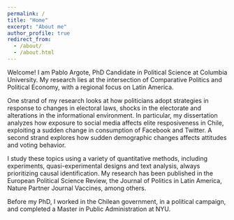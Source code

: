```yaml
---
permalink: /
title: "Home"
excerpt: "About me"
author_profile: true
redirect_from: 
  - /about/
  - /about.html
---
```


Welcome! I am Pablo Argote, PhD Candidate in Political Science at Columbia University. My research lies at the intersection of Comparative Politics and Political Economy, with a regional focus on Latin America. 

One strand of my research looks at how politicians adopt strategies in response to changes in electoral laws, shocks in the electorate and alterations in the informational environment. In particular, my dissertation analyzes how exposure to social media affects elite resposiveness in Chile, exploiting a sudden change in consumption of Facebook and Twitter. A second strand explores how sudden demographic changes affects attitudes and voting behavior. 

I study these topics using a variety of quantitative methods, including experiments, quasi-experimental designs and text analysis, always prioritizing causal identification. My research has been published in the European Political Science Review, the Journal of Politics in Latin America, Nature Partner Journal Vaccines, among others.

Before my PhD, I worked in the Chilean government, in a political campaign, and completed a Master in Public Administration at NYU.  
